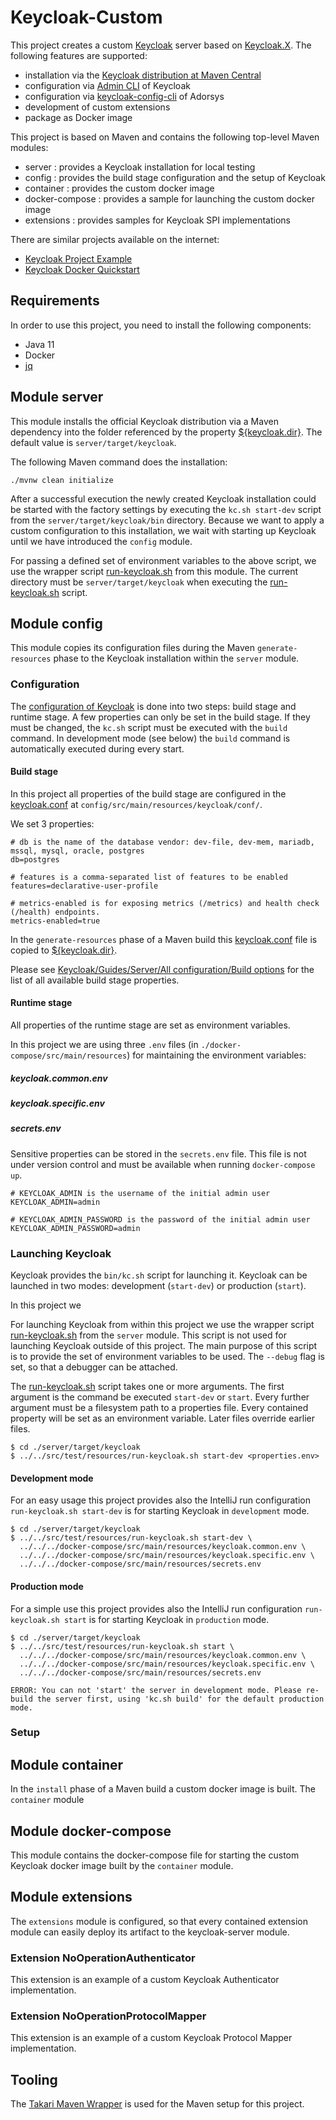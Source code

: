 Keycloak-Custom
===============

This project creates a custom [Keycloak] server based on [Keycloak.X]. The following features are supported:

- installation via the [Keycloak distribution at Maven Central](https://mvnrepository.com/artifact/org.keycloak/keycloak-quarkus-dist)
- configuration via [Admin CLI] of Keycloak
- configuration via [keycloak-config-cli] of Adorsys
- development of custom extensions
- package as Docker image

This project is based on Maven and contains the following top-level Maven modules:

- server : provides a Keycloak installation for local testing
- config  : provides the build stage configuration and the setup of Keycloak
- container : provides the custom docker image
- docker-compose : provides a sample for launching the custom docker image
- extensions : provides samples for Keycloak SPI implementations

There are similar projects available on the internet:

- [Keycloak Project Example](https://github.com/thomasdarimont/keycloak-project-example)
- [Keycloak Docker Quickstart](https://github.com/OpenPj/keycloak-docker-quickstart)

Requirements
------------

In order to use this project, you need to install the following components:

- Java 11
- Docker 
- [jq](https://stedolan.github.io/jq/)

Module server
-------------

This module installs the official Keycloak distribution via a Maven dependency into the folder referenced by the property [${keycloak.dir}]. The default value is `server/target/keycloak`.

The following Maven command does the installation:

```shell
./mvnw clean initialize
```

After a successful execution the newly created Keycloak installation could be started with the factory settings by executing the `kc.sh start-dev` script from the `server/target/keycloak/bin` directory. Because we want to apply a custom configuration to this installation, we wait with starting up Keycloak until we have introduced the `config` module.

For passing a defined set of environment variables to the above script, we use the wrapper script [run-keycloak.sh] from this module. The current directory must be `server/target/keycloak` when executing the [run-keycloak.sh] script.

Module config
-------------

This module copies its configuration files during the Maven `generate-resources` phase to the Keycloak installation within the `server` module.

### Configuration

The [configuration of Keycloak] is done into two steps: build stage and runtime stage. A few properties can only be set in the build stage. If they must be changed, the `kc.sh` script must be executed with the `build` command. In development mode (see below) the `build` command is automatically executed during every start.

#### Build stage

In this project all properties of the build stage are configured in the [keycloak.conf] at `config/src/main/resources/keycloak/conf/`.

We set 3 properties:

```properties
# db is the name of the database vendor: dev-file, dev-mem, mariadb, mssql, mysql, oracle, postgres
db=postgres

# features is a comma-separated list of features to be enabled
features=declarative-user-profile

# metrics-enabled is for exposing metrics (/metrics) and health check (/health) endpoints.
metrics-enabled=true
```

In the `generate-resources` phase of a Maven build this [keycloak.conf] file is copied to [${keycloak.dir}].

Please see [Keycloak/Guides/Server/All configuration/Build options](https://www.keycloak.org/server/all-config?f=build) for the list of all available build stage properties.

#### Runtime stage

All properties of the runtime stage are set as environment variables.

In this project we are using three `.env` files (in `./docker-compose/src/main/resources`) for maintaining the environment variables:

##### keycloak.common.env

##### keycloak.specific.env

##### secrets.env

Sensitive properties can be stored in the `secrets.env` file. This file is not under version control and must be available when running `docker-compose up`.

````properties
# KEYCLOAK_ADMIN is the username of the initial admin user
KEYCLOAK_ADMIN=admin

# KEYCLOAK_ADMIN_PASSWORD is the password of the initial admin user
KEYCLOAK_ADMIN_PASSWORD=admin
````

### Launching Keycloak

Keycloak provides the `bin/kc.sh` script for launching it. Keycloak can be launched in two modes: development (`start-dev`) or production (`start`).

In this project we

For launching Keycloak from within this project we use the wrapper script [run-keycloak.sh] from the `server` module. This script is not used for launching Keycloak outside of this project. The main purpose of this script is to provide the set of environment variables to be used. The `--debug` flag is set, so that a debugger can be attached.

The [run-keycloak.sh] script takes one or more arguments. The first argument is the command be executed `start-dev` or `start`. Every further argument must be a filesystem path to a properties file. Every contained property will be set as an environment variable. Later files override earlier files.

```shell
$ cd ./server/target/keycloak
$ ../../src/test/resources/run-keycloak.sh start-dev <properties.env>
```

#### Development mode

For an easy usage this project provides also the IntelliJ run configuration `run-keycloak.sh start-dev` is for starting Keycloak in `development` mode. 

```shell
$ cd ./server/target/keycloak
$ ../../src/test/resources/run-keycloak.sh start-dev \
  ../../../docker-compose/src/main/resources/keycloak.common.env \
  ../../../docker-compose/src/main/resources/keycloak.specific.env \
  ../../../docker-compose/src/main/resources/secrets.env
```

#### Production mode

For a simple use this project provides also the IntelliJ run configuration `run-keycloak.sh start` is for starting Keycloak in `production` mode.

```shell
$ cd ./server/target/keycloak
$ ../../src/test/resources/run-keycloak.sh start \
  ../../../docker-compose/src/main/resources/keycloak.common.env \
  ../../../docker-compose/src/main/resources/keycloak.specific.env \
  ../../../docker-compose/src/main/resources/secrets.env
```

```shell
ERROR: You can not 'start' the server in development mode. Please re-build the server first, using 'kc.sh build' for the default production mode.
```

### Setup



Module container
----------------

In the `install` phase of a Maven build a custom docker image is built. The `container` module 

Module docker-compose
---------------------

This module contains the docker-compose file for starting the custom Keycloak docker image built by the `container` module.

Module extensions
-----------------

The `extensions` module is configured, so that every contained extension module can easily deploy its artifact to the keycloak-server module.

### Extension NoOperationAuthenticator

This extension is an example of a custom Keycloak Authenticator implementation.

### Extension NoOperationProtocolMapper

This extension is an example of a custom Keycloak Protocol Mapper implementation.

Tooling
-------

The [Takari Maven Wrapper](https://github.com/takari/maven-wrapper) is used for the Maven setup for this project.



[Keycloak]: https://keycloak.org
[Keycloak.X]: https://www.keycloak.org/migration/migrating-to-quarkus
[Admin CLI]: https://www.keycloak.org/docs/latest/server_admin/index.html#admin-cli
[configuration of Keycloak]: https://www.keycloak.org/server/configuration
[keycloak-config-cli]: https://github.com/adorsys/keycloak-config-cli
[keycloak.conf]: ./config/src/main/resources/keycloak/conf/keycloak.conf
[${keycloak.dir}]: ./server/target/keycloak
[run-keycloak.sh]: ./server/src/test/resources/run-keycloak.sh
